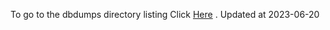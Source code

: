 To go to the dbdumps directory listing Click [Here](https://ipfs.io/ipfs/bafkreiciu2km4uq42iycrzziv5tynvfhtcmsiqq5pfy6lsmszype65bsbi) . Updated at 2023-06-20